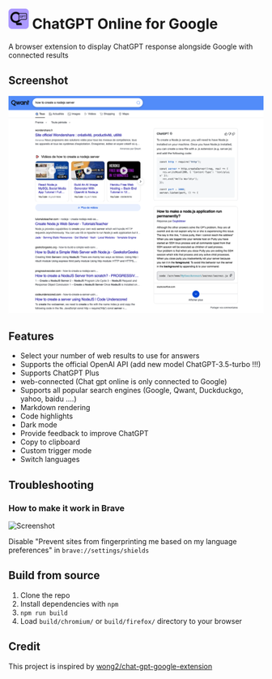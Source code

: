 # <img src="./src/logo.png" alt="logo" width="40"/> ChatGPT Online for Google


A browser extension to display ChatGPT response alongside Google with connected results

<!-- [Install from Chrome Web Store](https://chrome.google.com/webstore/detail/chatgpt-for-qwant/fmackbdncigkggigfkmiikcpobkeijaf)

[Install from Mozilla Add-on Store](https://addons.mozilla.org/firefox/addon/chatgpt-for-qwant/) -->

## Screenshot

![Screenshot](screenshots/extension.png?raw=true)

## Features

- Select your number of web results to use for answers 
- Supports the official OpenAI API (add new model ChatGPT-3.5-turbo !!!)
- Supports ChatGPT Plus
- web-connected (Chat gpt online is only connected to Google)
- Supports all popular search engines (Google, Qwant, Duckduckgo, yahoo, baidu ....)
- Markdown rendering
- Code highlights
- Dark mode
- Provide feedback to improve ChatGPT
- Copy to clipboard
- Custom trigger mode
- Switch languages

## Troubleshooting

### How to make it work in Brave

![Screenshot](screenshots/brave.png?raw=true)

Disable "Prevent sites from fingerprinting me based on my language preferences" in `brave://settings/shields`

## Build from source

1. Clone the repo
2. Install dependencies with `npm`
3. `npm run build`
4. Load `build/chromium/` or `build/firefox/` directory to your browser

## Credit

This project is inspired by [wong2/chat-gpt-google-extension](https://github.com/wong2/chat-gpt-google-extension)
